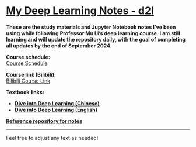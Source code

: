 # [My Deep Learning Notes - d2l](https://github.com/cxhagd/My-Deep-Learning-Notes-d2l)

**These are the study materials and Jupyter Notebook notes I’ve been using while following Professor Mu Li’s deep learning course. I am still learning and will update the repository daily, with the goal of completing all updates by the end of September 2024.**

**Course schedule:**  
[Course Schedule](https://courses.d2l.ai/zh-v2/)

**Course link (Bilibili):**  
[Bilibili Course Link](https://space.bilibili.com/1567748478/channel/seriesdetail?sid=358497)

**Textbook links:**

- **[Dive into Deep Learning (Chinese)](https://zh.d2l.ai/)**
- **[Dive into Deep Learning (English)](https://d2l.ai/)**

**[Reference repository for notes](https://github.com/Miraclelucy/dive_into_deep_learning)**

--- 

Feel free to adjust any text as needed!

